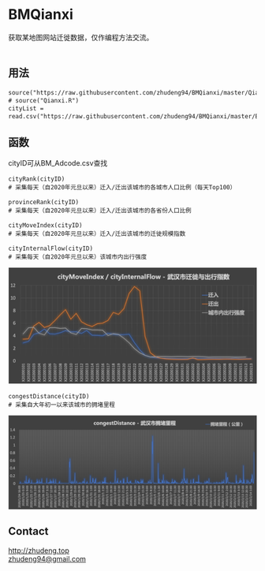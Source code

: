 # BMQianxi
获取某地图网站迁徙数据，仅作编程方法交流。<br>
<br>
## 用法
```
source("https://raw.githubusercontent.com/zhudeng94/BMQianxi/master/Qianxi.R")
# source("Qianxi.R")
cityList = read.csv("https://raw.githubusercontent.com/zhudeng94/BMQianxi/master/BM_cityCode.csv")
```
## 函数
cityID可从BM_Adcode.csv查找
```
cityRank(cityID)
# 采集每天（自2020年元旦以来）迁入/迁出该城市的各城市人口比例（每天Top100）
```
```
provinceRank(cityID)
# 采集每天（自2020年元旦以来）迁入/迁出该城市的各省份人口比例
```
```
cityMoveIndex(cityID)
# 采集每天（自2020年元旦以来）迁入/迁出该城市的迁徙规模指数
```
```
cityInternalFlow(cityID)
# 采集每天（自2020年元旦以来）该城市内出行强度
```
![](https://raw.githubusercontent.com/zhudeng94/BMQianxi/master/img/wh_cityMove.png)
```
congestDistance(cityID)
# 采集自大年初一以来该城市的拥堵里程
```
![](https://raw.githubusercontent.com/zhudeng94/BMQianxi/master/img/wh_congestDistance.png)
## Contact
http://zhudeng.top<br>
zhudeng94@gmail.com
